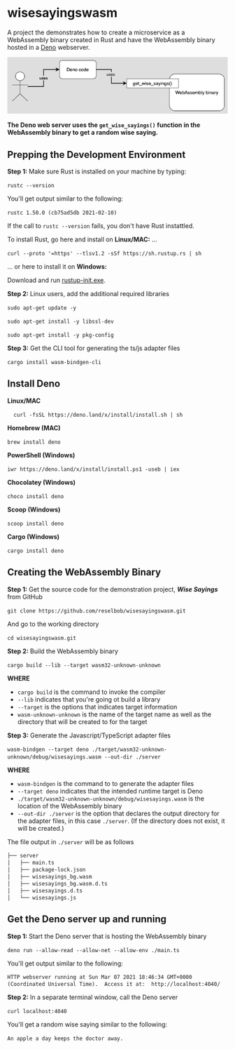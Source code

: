 # wisesayingswasm
A project the demonstrates how to create a microservice as a WebAssembly binary created in Rust and have the WebAssembly binary hosted in a [Deno](https://deno.land/) webserver.

![wisesayings](./images/wisesayings.png)

**The Deno web server uses the `get_wise_sayings()` function in the WebAssembly binary to get a random wise saying.**

## Prepping the Development Environment

**Step 1:** Make sure Rust is installed on your machine by typing:

`rustc --version`

You'll get output similar to the following:

`rustc 1.50.0 (cb75ad5db 2021-02-10)`


If the call to `rustc --version` fails, you don't have Rust instattled.

To install Rust, go here and install on **Linux/MAC:** ...

`curl --proto '=https' --tlsv1.2 -sSf https://sh.rustup.rs | sh`

... or here to install it on **Windows:**

Download and run [rustup-init.exe](https://static.rust-lang.org/rustup/dist/i686-pc-windows-gnu/rustup-init.exe).


**Step 2:** Linux users, add the additional required libraries

`sudo apt-get update -y`

`sudo apt-get install -y libssl-dev`

`sudo apt-get install -y pkg-config`

**Step 3:** Get the CLI tool for generating the ts/js adapter files

`cargo install wasm-bindgen-cli`

## Install Deno

**Linux/MAC**

`  curl -fsSL https://deno.land/x/install/install.sh | sh`

**Homebrew (MAC)**

`brew install deno`

**PowerShell (Windows)**

`iwr https://deno.land/x/install/install.ps1 -useb | iex`

**Chocolatey (Windows)**

`choco install deno`

**Scoop (Windows)**

`scoop install deno`

**Cargo (Windows)**

`cargo install deno`


## Creating the WebAssembly Binary

**Step 1:** Get the source code for the demonstration project, ***Wise Sayings*** from GitHub

`git clone https://github.com/reselbob/wisesayingswasm.git`

And go to the working directory

`cd wisesayingswasm.git`

**Step 2:** Build the WebAssembly binary

`cargo build --lib --target wasm32-unknown-unknown`

**WHERE**

* `cargo build` is the command to invoke the compiler
* `--lib` indicates that you're going ot build a library
* `--target` is the options that indicates target information 
* `wasm-unknown-unknown` is the name of the target name as well as the directory that will be created to for the target

**Step 3:** Generate the Javascript/TypeScript adapter files

`wasm-bindgen --target deno ./target/wasm32-unknown-unknown/debug/wisesayings.wasm --out-dir ./server`

**WHERE**

* `wasm-bindgen` is the command to to generate the adapter files
* `--target deno` indicates that the intended runtime target is Deno
* `./target/wasm32-unknown-unknown/debug/wisesayings.wasm` is the location of the WebAssembly binary
* `--out-dir ./server` is the option that declares the output directory for the adapter files, in this case `./server`. (If the directory does not exist, it will be created.)

The file output in `./server` will be as follows

```text
├── server
│   ├── main.ts
│   ├── package-lock.json
│   ├── wisesayings_bg.wasm
│   ├── wisesayings_bg.wasm.d.ts
│   ├── wisesayings.d.ts
│   └── wisesayings.js

```

## Get the Deno server up and running

**Step 1:** Start the Deno server that is hosting the WebAssembly binary

`deno run --allow-read --allow-net --allow-env ./main.ts`

You'll get output similar to the following:

```
HTTP webserver running at Sun Mar 07 2021 18:46:34 GMT+0000 (Coordinated Universal Time).  Access it at:  http://localhost:4040/
```

**Step 2:** In a separate terminal window, call the Deno server

`curl localhost:4040`

You'll get a random wise saying similar to the following:

`An apple a day keeps the doctor away.`




